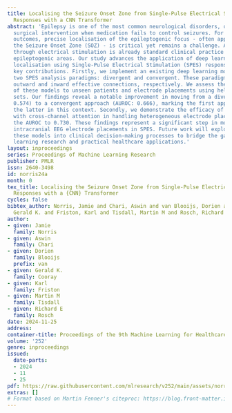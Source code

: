 ```yaml
---
title: Localising the Seizure Onset Zone from Single-Pulse Electrical Stimulation
  Responses with a CNN Transformer
abstract: 'Epilepsy is one of the most common neurological disorders, often requiring
  surgical intervention when medication fails to control seizures. For effective surgical
  outcomes, precise localisation of the epileptogenic focus - often approximated through
  the Seizure Onset Zone (SOZ) - is critical yet remains a challenge. Active probing
  through electrical stimulation is already standard clinical practice for identifying
  epileptogenic areas. Our study advances the application of deep learning for SOZ
  localisation using Single-Pulse Electrical Stimulation (SPES) responses, with two
  key contributions. Firstly, we implement an existing deep learning model to compare
  two SPES analysis paradigms: divergent and convergent. These paradigms evaluate
  outward and inward effective connections, respectively. We assess the generalisability
  of these models to unseen patients and electrode placements using held-out test
  sets. Our findings reveal a notable improvement in moving from a divergent (AUROC:
  0.574) to a convergent approach (AUROC: 0.666), marking the first application of
  the latter in this context. Secondly, we demonstrate the efficacy of CNN Transformers
  with cross-channel attention in handling heterogeneous electrode placements, increasing
  the AUROC to 0.730. These findings represent a significant step in modelling patient-specific
  intracranial EEG electrode placements in SPES. Future work will explore integrating
  these models into clinical decision-making processes to bridge the gap between deep
  learning research and practical healthcare applications.'
layout: inproceedings
series: Proceedings of Machine Learning Research
publisher: PMLR
issn: 2640-3498
id: norris24a
month: 0
tex_title: Localising the Seizure Onset Zone from Single-Pulse Electrical Stimulation
  Responses with a {CNN} Transformer
cycles: false
bibtex_author: Norris, Jamie and Chari, Aswin and van Blooijs, Dorien and Cooray,
  Gerald K. and Friston, Karl and Tisdall, Martin M and Rosch, Richard E
author:
- given: Jamie
  family: Norris
- given: Aswin
  family: Chari
- given: Dorien
  family: Blooijs
  prefix: van
- given: Gerald K.
  family: Cooray
- given: Karl
  family: Friston
- given: Martin M
  family: Tisdall
- given: Richard E
  family: Rosch
date: 2024-11-25
address:
container-title: Proceedings of the 9th Machine Learning for Healthcare Conference
volume: '252'
genre: inproceedings
issued:
  date-parts:
  - 2024
  - 11
  - 25
pdf: https://raw.githubusercontent.com/mlresearch/v252/main/assets/norris24a/norris24a.pdf
extras: []
# Format based on Martin Fenner's citeproc: https://blog.front-matter.io/posts/citeproc-yaml-for-bibliographies/
---
```

